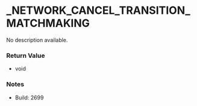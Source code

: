 # _NETWORK_CANCEL_TRANSITION_MATCHMAKING

No description available.

### Return Value
* void

### Notes
* Build: 2699

